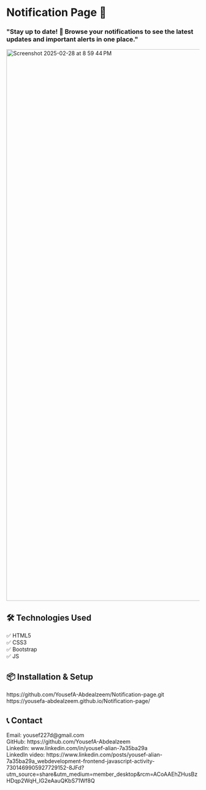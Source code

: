 # Notification Page 📜
<h3>"Stay up to date! 🔔 Browse your notifications to see the latest updates and important alerts in one place."</h3>
<img width="1440" alt="Screenshot 2025-02-28 at 8 59 44 PM" src="https://github.com/user-attachments/assets/8d9dbcf7-e91b-4a19-8045-93f3bd47b4e2" />
<h2>🛠️ Technologies Used</h2>
✅ HTML5<br>
✅ CSS3<br>
✅ Bootstrap<br>
✅ JS<br>
<h2>📦 Installation & Setup</h2>
https://github.com/YousefA-Abdealzeem/Notification-page.git<br>
https://yousefa-abdealzeem.github.io/Notification-page/<br>
<h2>📞 Contact</h2>
Email: yousef227d@gmail.com<br>
GitHub: https://github.com/YousefA-Abdealzeem<br>
LinkedIn: www.linkedin.com/in/yousef-alian-7a35ba29a<br>
LinkedIn video: https://www.linkedin.com/posts/yousef-alian-7a35ba29a_webdevelopment-frontend-javascript-activity-7301469905927729152-8JFd?utm_source=share&utm_medium=member_desktop&rcm=ACoAAEhZHusBzHDqp2WqH_lG2eAauQKbS71Wf8Q
